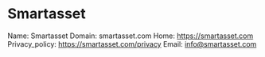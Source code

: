 
# Smartasset

Name: Smartasset
Domain: smartasset.com
Home: https://smartasset.com
Privacy_policy: https://smartasset.com/privacy
Email: info@smartasset.com
